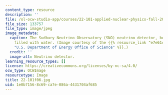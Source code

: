 ```yaml
---
content_type: resource
description: ''
file: /ol-ocw-studio-app/courses/22-101-applied-nuclear-physics-fall-2006/1e0b71568c69ca7e086a4431704af685_22-101f06.jpg
file_size: 133757
file_type: image/jpeg
image_metadata:
  caption: The Sudbury Neutrino Observatory (SNO) neutrino detector, before it was
    filled with water. (Image courtesy of the {{% resource_link "e7e61c69-6ee0-44d1-b2ee-e83f05666e2d"
    "U.S. Department of Energy Office of Science" %}}.)
  credit: ''
  image-alt: Neutrino detector.
learning_resource_types: []
license: https://creativecommons.org/licenses/by-nc-sa/4.0/
ocw_type: OCWImage
resourcetype: Image
title: 22-101f06.jpg
uid: 1e0b7156-8c69-ca7e-086a-4431704af685
---
```

